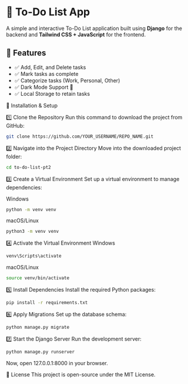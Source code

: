 # 📝 To-Do List App  
A simple and interactive To-Do List application built using **Django** for the backend and **Tailwind CSS + JavaScript** for the frontend.  

## 🌟 Features  
- ✅ Add, Edit, and Delete tasks  
- ✅ Mark tasks as complete  
- ✅ Categorize tasks (Work, Personal, Other)  
- ✅ Dark Mode Support 🌙  
- ✅ Local Storage to retain tasks  

🚀 Installation & Setup

1️⃣ Clone the Repository
Run this command to download the project from GitHub:

```bash
git clone https://github.com/YOUR_USERNAME/REPO_NAME.git
```

2️⃣ Navigate into the Project Directory
Move into the downloaded project folder:
```bash
cd to-do-list-pt2
```

3️⃣ Create a Virtual Environment
Set up a virtual environment to manage dependencies:

Windows
```bash
python -m venv venv
```

macOS/Linux
```bash
python3 -m venv venv
```
4️⃣ Activate the Virtual Environment
Windows
```bash
venv\Scripts\activate
```
macOS/Linux
```bash
source venv/bin/activate
```

5️⃣ Install Dependencies
Install the required Python packages:
```bash
pip install -r requirements.txt
```
6️⃣ Apply Migrations
Set up the database schema:
```bash
python manage.py migrate
```

7️⃣ Start the Django Server
Run the development server:
```bash
python manage.py runserver
```
Now, open 127.0.0.1:8000 in your browser.

📜 License
This project is open-source under the MIT License.



